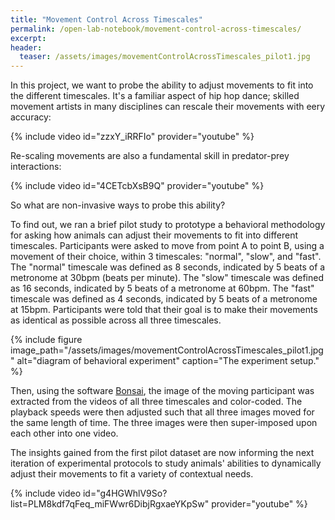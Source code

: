 ```yaml
---
title: "Movement Control Across Timescales"
permalink: /open-lab-notebook/movement-control-across-timescales/
excerpt: 
header:
  teaser: /assets/images/movementControlAcrossTimescales_pilot1.jpg
---
```


In this project, we want to probe the ability to adjust movements to fit into the different timescales. It's a familiar aspect of hip hop dance; skilled movement artists in many disciplines can rescale their movements with eery accuracy: 

{% include video id="zzxY_iRRFIo" provider="youtube" %}

Re-scaling movements are also a fundamental skill in predator-prey interactions: 

{% include video id="4CETcbXsB9Q" provider="youtube" %}

So what are non-invasive ways to probe this ability?

To find out, we ran a brief pilot study to prototype a behavioral methodology for asking how animals can adjust their movements to fit into different timescales. Participants were asked to move from point A to point B, using a movement of their choice, within 3 timescales: "normal", "slow", and "fast". The "normal" timescale was defined as 8 seconds, indicated by 5 beats of a metronome at 30bpm (beats per minute). The "slow" timescale was defined as 16 seconds, indicated by 5 beats of a metronome at 60bpm. The "fast" timescale was defined as 4 seconds, indicated by 5 beats of a metronome at 15bpm. Participants were told that their goal is to make their movements as identical as possible across all three timescales. 

{% include figure image_path="/assets/images/movementControlAcrossTimescales_pilot1.jpg" alt="diagram of behavioral experiment" caption="The experiment setup." %}

Then, using the software <a href="https://bitbucket.org/horizongir/bonsai">Bonsai</a>, the image of the moving participant was extracted from the videos of all three timescales and color-coded. The playback speeds were then adjusted such that all three images moved for the same length of time. The three images were then super-imposed upon each other into one video. 

The insights gained from the first pilot dataset are now informing the next iteration of experimental protocols to study animals' abilities to dynamically adjust their movements to fit a variety of contextual needs. 

{% include video id="g4HGWhlV9So?list=PLM8kdf7qFeq_miFWwr6DibjRgxaeYKpSw" provider="youtube" %}
